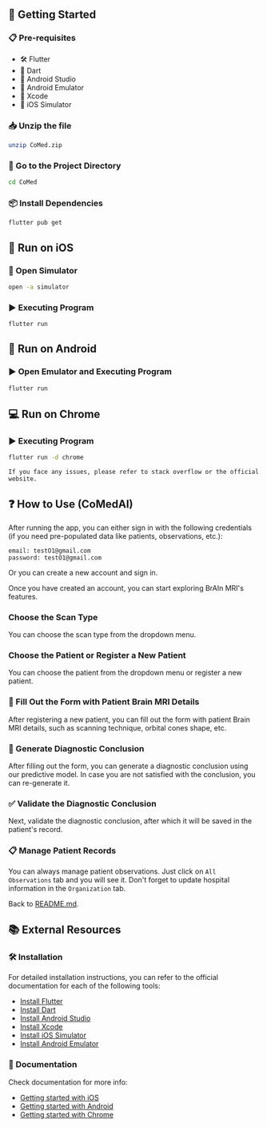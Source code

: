## 🚀 Getting Started

### 📋 Pre-requisites

- 🛠 Flutter
- 🎯 Dart
- 📱 Android Studio
- 📱 Android Emulator
- 🍏 Xcode
- 🍏 iOS Simulator

### 📥 Unzip the file

```bash
unzip CoMed.zip
```

### 📂 Go to the Project Directory

```bash
cd CoMed
```

### 📦 Install Dependencies

```bash
flutter pub get
```

## 🍏 Run on iOS

### 📱 Open Simulator

```bash
open -a simulator
```

### ▶️ Executing Program

```bash
flutter run
```

## 📱 Run on Android

### ▶️ Open Emulator and Executing Program

```bash
flutter run
```

## 💻 Run on Chrome

### ▶️ Executing Program

```bash
flutter run -d chrome
```

`If you face any issues, please refer to stack overflow or the official website.`


## ❓ How to Use (CoMedAI)

After running the app, you can either sign in with the following credentials (if you need pre-populated data like patients, observations, etc.):

```
email: testO1@gmail.com
password: testO1@gmail.com
```

Or you can create a new account and sign in.

Once you have created an account, you can start exploring BrAIn MRI's features.

### Choose the Scan Type

You can choose the scan type from the dropdown menu.

### Choose the Patient or Register a New Patient

You can choose the patient from the dropdown menu or register a new patient.

### 📝 Fill Out the Form with Patient Brain MRI Details

After registering a new patient, you can fill out the form with patient Brain MRI details, such as scanning technique, orbital cones shape, etc.

### 🧠 Generate Diagnostic Conclusion

After filling out the form, you can generate a diagnostic conclusion using our predictive model. In case you are not satisfied with the conclusion, you can re-generate it.

### ✅ Validate the Diagnostic Conclusion

Next, validate the diagnostic conclusion, after which it will be saved in the patient's record.

### 📋 Manage Patient Records

You can always manage patient observations. Just click on `All Observations` tab and you will see it.
Don't forget to update hospital information in the `Organization` tab.


Back to [README.md](https://github.com/abdibrokhim/Medicord/blob/main/README.md).

## 📚 External Resources

### 🛠 Installation

For detailed installation instructions, you can refer to the official documentation for each of the following tools:

- [Install Flutter](https://flutter.dev/docs/get-started/install)
- [Install Dart](https://dart.dev/get-dart)
- [Install Android Studio](https://developer.android.com/studio)
- [Install Xcode](https://developer.apple.com/xcode/)
- [Install iOS Simulator](https://developer.apple.com/xcode/)
- [Install Android Emulator](https://developer.android.com/studio)

### 📖 Documentation

Check documentation for more info:

- [Getting started with iOS](https://flutter.dev/docs/get-started/install/macos#deploy-to-ios-devices)
- [Getting started with Android](https://docs.flutter.dev/get-started/install/macos/mobile-android)
- [Getting started with Chrome](https://flutter.dev/docs/get-started/web)


